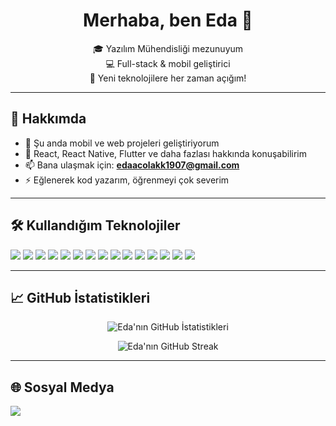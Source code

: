 <h1 align="center">Merhaba, ben Eda 👋</h1>

<p align="center">
🎓 Yazılım Mühendisliği mezunuyum<br>
💻 Full-stack & mobil geliştirici<br>
🚀 Yeni teknolojilere her zaman açığım!
</p>

---

## 🚀 Hakkımda

- 🔭 Şu anda mobil ve web projeleri geliştiriyorum  
- 💬 React, React Native, Flutter ve daha fazlası hakkında konuşabilirim  
- 📫 Bana ulaşmak için: **edaacolakk1907@gmail.com**  
- ⚡ Eğlenerek kod yazarım, öğrenmeyi çok severim  

---

## 🛠️ Kullandığım Teknolojiler

<p align="left">
  <img src="https://img.shields.io/badge/-React-61DAFB?logo=react&logoColor=white&style=for-the-badge" />
  <img src="https://img.shields.io/badge/-ReactNative-20232A?logo=react&logoColor=61DAFB&style=for-the-badge" />
  <img src="https://img.shields.io/badge/-Flutter-02569B?logo=flutter&logoColor=white&style=for-the-badge" />
  <img src="https://img.shields.io/badge/-Node.js-339933?logo=node.js&logoColor=white&style=for-the-badge" />
  <img src="https://img.shields.io/badge/-TailwindCSS-38B2AC?logo=tailwind-css&logoColor=white&style=for-the-badge" />
  <img src="https://img.shields.io/badge/-TypeScript-007ACC?logo=typescript&logoColor=white&style=for-the-badge" />
   <img src="https://img.shields.io/badge/-Angular-DD0031?logo=angular&logoColor=white&style=for-the-badge" />
  <img src="https://img.shields.io/badge/-Django-092E20?logo=django&logoColor=white&style=for-the-badge" />
  <img src="https://img.shields.io/badge/-Python-3776AB?logo=python&logoColor=white&style=for-the-badge" />
  <img src="https://img.shields.io/badge/-Go-00ADD8?logo=go&logoColor=white&style=for-the-badge" />
  <img src="https://img.shields.io/badge/-Expo-000020?logo=expo&logoColor=white&style=for-the-badge" />
  <img src="https://img.shields.io/badge/-MongoDB-47A248?logo=mongodb&logoColor=white&style=for-the-badge" />
  <img src="https://img.shields.io/badge/-Neo4j-008CC1?logo=neo4j&logoColor=white&style=for-the-badge" />
  <img src="https://img.shields.io/badge/-NoSQL-005571?style=for-the-badge&logo=databricks&logoColor=white" />
  <img src="https://img.shields.io/badge/-MSSQL-CC2927?logo=microsoft-sql-server&logoColor=white&style=for-the-badge" />
  
</p>

---

## 📈 GitHub İstatistikleri

<p align="center">
  <img src="https://github-readme-stats.vercel.app/api?username=edacolakx&show_icons=true&theme=radical" alt="Eda'nın GitHub İstatistikleri" />
</p>

<p align="center">
  <img src="https://streak-stats.demolab.com?user=edacolakx&theme=radical&hide_border=true" alt="Eda'nın GitHub Streak" />
</p>

---

## 🌐 Sosyal Medya

<p align="left">
  <a href="https://www.linkedin.com/in/eda-çolak-271403260/" target="_blank">
    <img src="https://img.shields.io/badge/-LinkedIn-0077B5?logo=linkedin&logoColor=white&style=for-the-badge" />
  </a>
  <!-- Diğer sosyal medya linklerini de ekleyebilirsin -->
</p>
